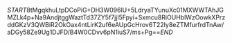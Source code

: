 $START$8tMgqkhuLtpDCoPiG+DH3W096lU+5LdryaTYunuXc01MXWWTAhJGMZLk4p+Na9AndjtggWaztTd37ZY5f7jjl5Fpyi+Sxmcu8RiOUHblWzOowkXPrzddGKzV3QWBiR2OkOax4ntLirK2uf6eAUpGcHrov6T22Iy8eZTMfurfrdTnAw/aDGy58Ze9Ug1DJFD/B4W0CDvv6pN1iuS7/ms+Pg==$END$